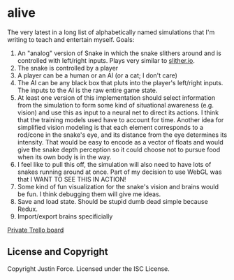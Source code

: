 alive
=====

The very latest in a long list of alphabetically named simulations that I'm
writing to teach and entertain myself. Goals:

1. An "analog" version of Snake in which the snake slithers around and is
   controlled with left/right inputs. Plays very similar to
   [slither.io](ttp://slither.io/).
2. The snake is controlled by a player
3. A player can be a human or an AI (or a cat; I don't care)
4. The AI can be any black box that pluts into the player's left/right inputs.
   The inputs to the AI is the raw entire game state.
5. At least one version of this implementation should select information from
   the simulation to form some kind of situational awareness (e.g. vision) and
   use this as input to a neural net to direct its actions. I think that the
   training models used have to account for time. Another idea for simplified
   vision modeling is that each element corresponds to a rod/cone in the snake's
   eye, and its distance from the eye determines its intensity. That would be
   easy to encode as a vector of floats and would give the snake depth
   perception so it could choose not to pursue food when its own body is in the
   way.
6. I feel like to pull this off, the simulation will also need to have lots of
   snakes running around at once. Part of my decision to use WebGL was that I
   WANT TO SEE THIS IN ACTION!
7. Some kind of fun visualization for the snake's vision and brains would be
   fun. I think debugging them will give me ideas.
8. Save and load state. Should be stupid dumb dead simple because Redux.
9. Import/export brains specificially

[Private Trello board](https://trello.com/b/0jrUP8ck/alive)

License and Copyright
---------------------

Copyright Justin Force. Licensed under the ISC License.
